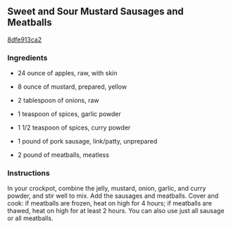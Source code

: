 ## Sweet and Sour Mustard Sausages and Meatballs

[8dfe913ca2](http://www.food.com/recipe/sweet-and-sour-mustard-sausages-and-meatballs-115152)

### Ingredients

 - 24 ounce of apples, raw, with skin

 - 8 ounce of mustard, prepared, yellow

 - 2 tablespoon of onions, raw

 - 1 teaspoon of spices, garlic powder

 - 1 1/2 teaspoon of spices, curry powder

 - 1 pound of pork sausage, link/patty, unprepared

 - 2 pound of meatballs, meatless

### Instructions

In your crockpot, combine the jelly, mustard, onion, garlic, and curry powder, and stir well to mix. Add the sausages and meatballs. Cover and cook: if meatballs are frozen, heat on high for 4 hours; if meatballs are thawed, heat on high for at least 2 hours. You can also use just all sausage or all meatballs.